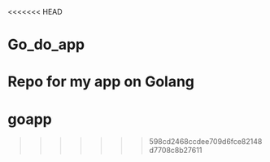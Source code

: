 <<<<<<< HEAD
# Go_do_app
Repo for my app on Golang
=======
# goapp
>>>>>>> 598cd2468ccdee709d6fce82148d7708c8b27611
